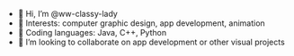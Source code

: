 - 👋 Hi, I’m @ww-classy-lady
- 👀 Interests: computer graphic design, app development, animation
- 🌱 Coding languages: Java, C++, Python
- 💞️ I’m looking to collaborate on app development or other visual projects

<!---
ww-classy-lady/ww-classy-lady is a ✨ special ✨ repository because its `README.md` (this file) appears on your GitHub profile.
You can click the Preview link to take a look at your changes.
--->
